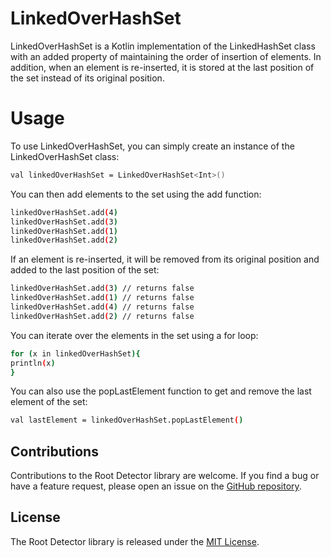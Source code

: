# LinkedOverHashSet

LinkedOverHashSet is a Kotlin implementation of the LinkedHashSet class with an added property of
maintaining the order of insertion of elements. In addition, when an element is re-inserted, it is
stored at the last position of the set instead of its original position.

# Usage

To use LinkedOverHashSet, you can simply create an instance of the LinkedOverHashSet class:

```bash
val linkedOverHashSet = LinkedOverHashSet<Int>()
```

You can then add elements to the set using the add function:

```bash
linkedOverHashSet.add(4)
linkedOverHashSet.add(3)
linkedOverHashSet.add(1)
linkedOverHashSet.add(2)
```

If an element is re-inserted, it will be removed from its original position and added to the last
position of the set:

```bash
linkedOverHashSet.add(3) // returns false
linkedOverHashSet.add(1) // returns false
linkedOverHashSet.add(4) // returns false
linkedOverHashSet.add(2) // returns false
```

You can iterate over the elements in the set using a for loop:

```bash
for (x in linkedOverHashSet){
println(x)
}
```

You can also use the popLastElement function to get and remove the last element of the set:

```bash
val lastElement = linkedOverHashSet.popLastElement()
```

## Contributions

Contributions to the Root Detector library are welcome. If you find a bug or have a feature request,
please open an issue on the [GitHub repository](https://github.com/thesarangal/LinkedOverHashSet).

## License

The Root Detector library is released under the [MIT License](https://opensource.org/licenses/MIT).